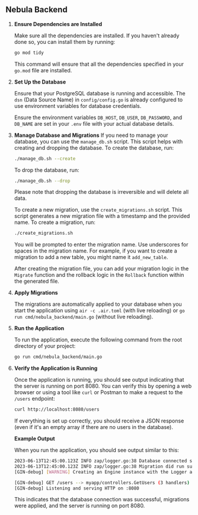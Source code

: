 ## Nebula Backend

1. **Ensure Dependencies are Installed**

   Make sure all the dependencies are installed. If you haven't already done so, you can install them by running:
    ```bash
   go mod tidy
    ```
   This command will ensure that all the dependencies specified in your `go.mod` file are installed.

2. **Set Up the Database**

   Ensure that your PostgreSQL database is running and accessible. The `dsn` (Data Source Name) in `config/config.go` is already configured to use environment variables for database credentials. 

   Ensure the environment variables `DB_HOST`, `DB_USER`, `DB_PASSWORD`, and `DB_NAME` are set in your `.env` file with your actual database details.

3. **Manage Database and Migrations**
   If you need to manage your database, you can use the `manage_db.sh` script. This script helps with creating and dropping the database. To create the database, run:
   ```bash
   ./manage_db.sh --create
   ```

   To drop the database, run:
   ```bash
   ./manage_db.sh --drop
   ```

   Please note that dropping the database is irreversible and will delete all data.

   To create a new migration, use the `create_migrations.sh` script. This script generates a new migration file with a timestamp and the provided name. To create a migration, run:
   ```bash
   ./create_migrations.sh
   ```

   You will be prompted to enter the migration name. Use underscores for spaces in the migration name. For example, if you want to create a migration to add a new table, you might name it `add_new_table`.

   After creating the migration file, you can add your migration logic in the `Migrate` function and the rollback logic in the `Rollback` function within the generated file.

4. **Apply Migrations**

   The migrations are automatically applied to your database when you start the application using `air -c .air.toml` (with live reloading) or `go run cmd/nebula_backend/main.go` (without live reloading).

5. **Run the Application**

   To run the application, execute the following command from the root directory of your project:

   ```bash
   go run cmd/nebula_backend/main.go
   ```

6. **Verify the Application is Running**

   Once the application is running, you should see output indicating that the server is running on port 8080. You can verify this by opening a web browser or using a tool like `curl` or Postman to make a request to the `/users` endpoint:

   ```bash
   curl http://localhost:8080/users
   ```

   If everything is set up correctly, you should receive a JSON response (even if it's an empty array if there are no users in the database).

    **Example Output**
    
    When you run the application, you should see output similar to this:
     ```bash
    2023-06-13T12:45:00.123Z INFO zap/logger.go:38 Database connected successfully
    2023-06-13T12:45:00.123Z INFO zap/logger.go:38 Migration did run successfully
    [GIN-debug] [WARNING] Creating an Engine instance with the Logger and Recovery middleware already attached.
    
    [GIN-debug] GET /users --> myapp/controllers.GetUsers (3 handlers)
    [GIN-debug] Listening and serving HTTP on :8080
    ```
    This indicates that the database connection was successful, migrations were applied, and the server is running on port 8080.
    
